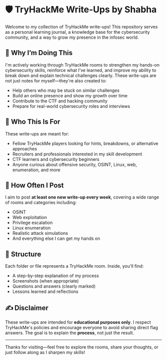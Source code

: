 # 🛡️ TryHackMe Write-Ups by Shabha

Welcome to my collection of TryHackMe write-ups! This repository serves as a personal learning journal, a knowledge base for the cybersecurity community, and a way to grow my presence in the infosec world.

## 📌 Why I’m Doing This

I'm actively working through TryHackMe rooms to strengthen my hands-on cybersecurity skills, reinforce what I’ve learned, and improve my ability to break down and explain technical challenges clearly. These write-ups are not just notes for myself—they're also created to:

- Help others who may be stuck on similar challenges
- Build an online presence and show my growth over time
- Contribute to the CTF and hacking community
- Prepare for real-world cybersecurity roles and interviews

## 🎯 Who This Is For

These write-ups are meant for:

- Fellow TryHackMe players looking for hints, breakdowns, or alternative approaches
- Recruiters and professionals interested in my skill development
- CTF learners and cybersecurity beginners
- Anyone curious about offensive security, OSINT, Linux, web, enumeration, and more

## 🔄 How Often I Post

I aim to post **at least one new write-up every week**, covering a wide range of rooms and categories including:

- OSINT
- Web exploitation
- Privilege escalation
- Linux enumeration
- Realistic attack simulations
- And everything else I can get my hands on

## 📂 Structure

Each folder or file represents a TryHackMe room. Inside, you'll find:

- A step-by-step explanation of my process
- Screenshots (when appropriate)
- Questions and answers (clearly marked)
- Lessons learned and reflections

## ✍️ Disclaimer

These write-ups are intended for **educational purposes only**. I respect TryHackMe's policies and encourage everyone to avoid sharing direct flag answers. The goal is to explain the **process**, not just the result.

---

Thanks for visiting—feel free to explore the rooms, share your thoughts, or just follow along as I sharpen my skills!
